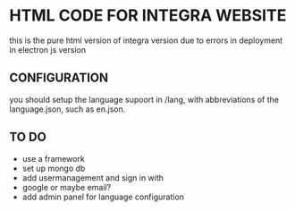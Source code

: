
# HTML CODE FOR INTEGRA WEBSITE

this is the pure html version of integra version due to errors in deployment in electron js version

  

## CONFIGURATION

you should setup the language supoort in /lang, with abbreviations of the language.json, such as en.json.

## TO DO

 - use a framework 
 - set up mongo db
 - add usermanagement and sign in with
 - google or maybe email?
 - add admin panel for language configuration
